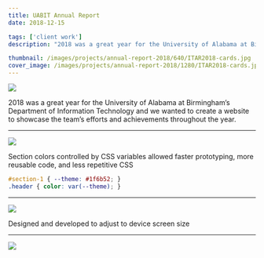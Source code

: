 ```yaml
---
title: UABIT Annual Report
date: 2018-12-15

tags: ['client work']
description: "2018 was a great year for the University of Alabama at Birmingham’s Department of Information Technology and we wanted to create a website to showcase the team’s efforts and achievements throughout the year."

thumbnail: /images/projects/annual-report-2018/640/ITAR2018-cards.jpg
cover_image: /images/projects/annual-report-2018/1280/ITAR2018-cards.jpg
---
```


![](/images/projects/annual-report-2018/ITAR2018.gif)

2018 was a great year for the University of Alabama at Birmingham’s Department of Information Technology and we wanted to create a website to showcase the team’s efforts and achievements throughout the year.

<hr class="spacer">

![](/images/projects/annual-report-2018/960/ITAR2018-cards.jpg)

Section colors controlled by CSS variables allowed faster prototyping, more reusable code, and less repetitive CSS

```css
#section-1 { --theme: #1f6b52; }
.header { color: var(--theme); }
```

<hr class="spacer">

![](/images/projects/annual-report-2018/960/ITAR2018-devices-square.jpg)

Designed and developed to adjust to device screen size

<hr class="spacer">

![](/images/projects/annual-report-2018/960/ITAR2018-long.jpg)
